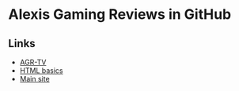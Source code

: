 # Alexis Gaming Reviews in GitHub
## Links
- [AGR-TV](https://lucas-mother3.github.io/agrtv)
- [HTML basics](https://lucas-mother3.github.io/alexis-html)
- [Main site](https://alexisgaming95.neocities.org/)
